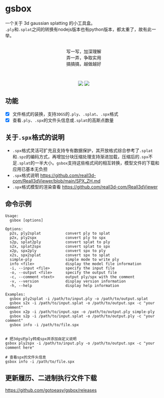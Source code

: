 # gsbox

一个关于 3d gaussian splatting 的小工具盒。<br>
`.ply`和`.splat`之间的转换有nodejs版本也有python版本，都太重了，故有此一举。<br>
<br>
<p align="center">
写一写，加深理解<br>
弄一弄，争取实用<br>
搞搞搞，越做越好
<p>

<br>

<p align="center">
    <a href="https://github.com/gotoeasy/gsbox/releases/latest"><img src="https://img.shields.io/github/release/gotoeasy/gsbox.svg"></a>
    <a href="https://github.com/gotoeasy/gsbox/blob/master/LICENSE"><img src="https://img.shields.io/github/license/gotoeasy/gsbox"></a>
<p>

## 功能
- [x] 文件格式的装换，支持`3DGS`的`.ply`、`.splat`、`.spx`格式
- [x] 查看`.ply`、`.spx`的文件头信息或`.splat`的高斯点数量

## 关于`.spx`格式的说明
- `.spx`格式灵活可扩充且支持专有数据保护，其开放格式综合参考了`.splat`和`.spz`的编码方式，再增加分块压缩处理支持渐进加载，压缩后的`.spx`不足`.splat`的一半大小。`gsbox`支持这些格式间的相互转换，模型文件的下载和应用已基本无负担
- `.spx`格式说明 https://github.com/reall3d-com/Reall3dViewer/blob/main/SPX_ZH.md
- `.spx`格式模型的渲染查看 https://github.com/reall3d-com/Reall3dViewer

## 命令示例
```shell
Usage:
  gsbox [options]

Options:
  p2s, ply2splat           convert ply to splat
  p2x, ply2spx             convert ply to spx
  s2p, splat2ply           convert splat to ply
  s2x, splat2spx           convert splat to spx
  x2p, spx2ply             convert spx to ply
  x2s, spx2splat           convert spx to splat
  simple-ply               simple mode to write ply
  info <file>              display the model file information
  -i, --input <file>       specify the input file
  -o, --output <file>      specify the output file
  -c, --comment <text>     output ply/spx with the comment
  -v, --version            display version information
  -h, --help               display help information

Examples:
  gsbox ply2splat -i /path/to/input.ply -o /path/to/output.splat
  gsbox s2x -i /path/to/input.splat -o /path/to/output.spx -c "your comment"
  gsbox x2p -i /path/to/input.spx -o /path/to/output.ply simple-ply
  gsbox s2p -i /path/to/input.splat -o /path/to/output.ply -c "your comment"
  gsbox info -i /path/to/file.spx


# 把3dgs的ply转成spx并添加自定义说明
gsbox ply2spx -i /path/to/input.ply -o /path/to/output.spx -c "your comment here"

# 查看spx的文件头信息
gsbox info -i /path/to/file.spx
```


## 更新履历、二进制执行文件下载
https://github.com/gotoeasy/gsbox/releases
